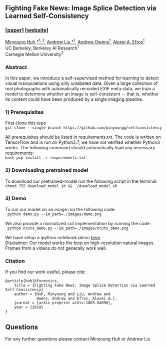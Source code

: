 ## Fighting Fake News: Image Splice Detection via Learned Self-Consistency
### [[paper]](https://arxiv.org/pdf/1805.04096.pdf) [[website]](https://minyoungg.github.io/selfconsistency/)

[Minyoung Huh *<sup>1, 2</sup>](https://minyounghuh.com), [Andrew Liu *<sup>1</sup>](http://andrewhliu.github.io/), [Andrew Owens<sup>1</sup>](http://andrewowens.com/), [Alexei A. Efros<sup>1</sup>](https://people.eecs.berkeley.edu/~efros/)  
UC Berkeley, Berkeley AI Research<sup>1</sup>  
Carnegie Mellon University<sup>2</sup> 
### Abstract
In this paper, we introduce a self-supervised method for
learning to detect visual manipulations using only unlabeled data. Given a large collection of real photographs with automatically recorded EXIF meta-data, we train a model to determine whether an image is self-consistent -- that is, whether its content could have been produced by a single imaging pipeline.
    
### 1) Prerequisites
First clone this repo  
```git clone --single-branch https://github.com/minyoungg/selfconsistency```

All prerequisites should be listed in requirements.txt. The code is written on TensorFlow and is run on Python2.7, we have not verified whether Python3 works. The following command should automatically load any necessary requirements:  
```bash pip install -r requirements.txt```

### 2) Downloading pretrained model
To download our pretrained-model run the following script in the terminal:   
```chmod 755 download_model.sh && ./download_model.sh ```

### 3) Demo
To run our model on an image run the following code:   
``` python demo.py --im_path=./images/demo.png```

We also provide a normalized cut implementation by running the code:  
``` python ncuts_demo.py --im_path=./images/ncuts_demo.png```

We have setup a ipython notebook demo [here](demo.ipynb)   
Disclaimer: Our model works the best on high-resolution natural images. Frames from a videos do not generally work well.

### Citation
If you find our work useful, please cite:   
```
@article{huh18forensics,
    title = {Fighting Fake News: Image Splice Detection via Learned Self-Consistency}
    author = {Huh, Minyoung and Liu, Andrew and
              Owens, Andrew and Efros, Alexei A.},
    journal = {arXiv preprint arXiv:1805.04096},
    year = {2018}
}
```

## Questions  
For any further questions please contact Minyoung Huh or Andrew Liu